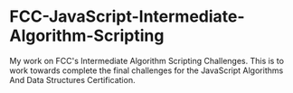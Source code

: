 # FCC-JavaScript-Intermediate-Algorithm-Scripting
My work on FCC's Intermediate Algorithm Scripting Challenges. This is to work towards complete the final challenges for the JavaScript Algorithms And Data Structures Certification.

